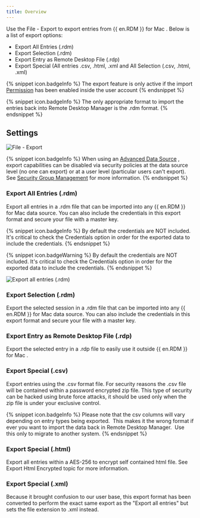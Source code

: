 ```yaml
---
title: Overview
---
```


Use the File - Export to export entries from {{ en.RDM }} for Mac . Below is a list of export options:  

* Export All Entries (.rdm) 
* Export Selection (.rdm) 
* Export Entry as Remote Desktop File (.rdp) 
* Export Special (All entries .csv, .html, .xml and All Selection (.csv, .html, .xml) 

{% snippet icon.badgeInfo %} 
The export feature is only active if the import [Permission](Administration_Permissions) has been enabled inside the user account 
{% endsnippet %}

{% snippet icon.badgeInfo %} 
The only appropriate format to import the entries back into Remote Desktop Manager is the .rdm format. 
{% endsnippet %}
 
## Settings 

![File - Export](/img/en/rdm/mac/clip10315.png) 

{% snippet icon.badgeInfo %} 
When using an [Advanced Data Source](/rdm/mac/data-sources/data-sources-types/advanced-data-sources/) , export capabilities can be disabled via security policies at the data source level (no one can export) or at a user level (particular users can&apos;t export). See [Security Group Management](Administration_SecurityGroupManagement) for more information. 
{% endsnippet %}
 
### Export All Entries (.rdm) 

Export all entries in a .rdm file that can be imported into any {{ en.RDM }} for Mac data source. You can also include the credentials in this export format and secure your file with a master key.  

{% snippet icon.badgeInfo %} 
By default the credentials are NOT included. It&apos;s critical to check the Credentials option in order for the exported data to include the credentials. 
{% endsnippet %}
 
{% snippet icon.badgeWarning %} 
By default the credentials are NOT included. It&apos;s critical to check the Credentials option in order for the exported data to include the credentials. 
{% endsnippet %}
 
![Export all entries (.rdm)](/img/en/rdm/mac/clip10316.png) 

### Export Selection (.rdm) 

Export the selected session in a .rdm file that can be imported into any {{ en.RDM }} for Mac data source. You can also include the credentials in this export format and secure your file with a master key. 

### Export Entry as Remote Desktop File (.rdp) 

Export the selected entry in a .rdp file to easily use it outside {{ en.RDM }} for Mac . 

### Export Special (.csv) 

Export entries using the .csv format file. For security reasons the .csv file will be contained within a password encrypted zip file. This type of security can be hacked using brute force attacks, it should be used only when the zip file is under your exclusive control. 

{% snippet icon.badgeInfo %} 
Please note that the csv columns will vary depending on entry types being exported. &#160;This makes it the wrong format if ever you want to import the data back in Remote Desktop Manager. &#160;Use this only to migrate to another system. 
{% endsnippet %}
 
### Export Special (.html) 

Export all entries within a AES-256 to encrypt self contained html file. See Export Html Encrypted topic for more information. 

### Export Special (.xml) 

Because it brought confusion to our user base, this export format has been converted to perform the exact same export as the &quot;Export all entries&quot; but sets the file extension to .xml instead. 

